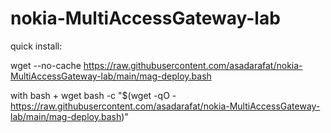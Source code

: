 # nokia-MultiAccessGateway-lab

quick install:

wget --no-cache https://raw.githubusercontent.com/asadarafat/nokia-MultiAccessGateway-lab/main/mag-deploy.bash

with bash + wget
bash -c "$(wget -qO - https://raw.githubusercontent.com/asadarafat/nokia-MultiAccessGateway-lab/main/mag-deploy.bash)"
